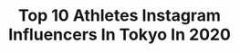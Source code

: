 ---
title: Top 10 Athletes Instagram Influencers In Tokyo In 2020
description: >-
  Find top athletes Instagram influencers in Tokyo in 2020. Most popular hashtags: #japan #tokyo #repost #cycling.
platform: Instagram
profiles:
  - username: "cfowl22"
    fullname: >-
      Cory Fowler
    location: "Japan"
    followers: 6589
    engagement: 952
    commentsToLikes: 0.016233
    id: ck0tskwuj07nu0i19gko2uqyn
    verified: false
    hashtags: "#japan, #triton, #airforce, #johnstewert"
  - username: "christoph_hanke"
    fullname: >-
      Christoph Hanke
    location: "Japan"
    followers: 6265
    engagement: 711
    commentsToLikes: 0.012879
    id: ck55jts4sxq9e0i11tc0ftj93
    verified: false
    hashtags: "#beatiful, #city, #bouldering, #muscles"
  - username: "jorgefonsca"
    fullname: >-
      World Champion Tokyo 2019 🇵🇹
    location: "Japan"
    followers: 26494
    engagement: 842
    commentsToLikes: 0.009915
    id: ck0ue30d3kg6w0i19opwivpeu
    verified: false
    hashtags: "#saynotoracism, #naoaoracismo, #umhomemtbchora, #stayathome"
  - username: "arslan.ash"
    fullname: >-
      Arslan Ash
    location: "Japan"
    followers: 13660
    engagement: 1527
    commentsToLikes: 0.018305
    id: ck5ca4ukccp270i114mctkl2v
    verified: false
    hashtags: "#sundaymotovation, #redbullpakistan, #emaadirfani, #twitchstream"
  - username: "taka_volatricks"
    fullname: >-
      Takahiro Enomoto
    location: "Japan"
    followers: 59412
    engagement: 543
    commentsToLikes: 0.021962
    id: ck0w3sbyhv0kf0i197a2g4slb
    verified: false
    hashtags: "#takeover, #pr, #stayhome, #prst"
  - username: "pkcorkytk"
    fullname: >-
      Corky_uu_jiyo
    location: "Japan"
    followers: 13581
    engagement: 916
    commentsToLikes: 0.019197
    id: ck0tyqlc8nt0k0i19ziv4ej77
    verified: false
    hashtags: "#actually, #football, #kong, #nagoya"
  - username: "noguchi_akiyo"
    fullname: >-
      NoguchiAkiyo / 野口啓代 / のぐちあきよ
    location: "Japan"
    followers: 119402
    engagement: 500
    commentsToLikes: 0.006136
    id: ck0tw7ynyeavg0i19a2sgvvf3
    verified: true
    hashtags: "#stayhome, #tbt, #officialvideogame, #play2020"
  - username: "ayayumin0725"
    fullname: >-
      植草歩 uekusa ayumi
    location: "Japan"
    followers: 44249
    engagement: 607
    commentsToLikes: 0.021348
    id: ck5cfivthn1uc0i11tbf7u5ad
    verified: true
    hashtags: "#happymothersday, #adidas, #eggsnthings, #repost"
  - username: "peterhughdavis"
    fullname: >-
      🇲🇾 Pistol Pete 🇬🇧
    location: "Japan"
    followers: 38356
    engagement: 162
    commentsToLikes: 0.089263
    id: ck134fmy3w77o0i194nv4in5z
    verified: true
    hashtags: "#roadcycling, #localloop, #jumpstart, #trainingdummy"
  - username: "sloveniaolympicteam"
    fullname: >-
      Slovenia Olympic Team
    location: "Japan"
    followers: 23521
    engagement: 124
    commentsToLikes: 0.002176
    id: ck5hfxrfrzvu50i116vh9wzgw
    verified: true
    hashtags: "#miroslavcerar, #gimnastika, #tokio, #kolajna"
---